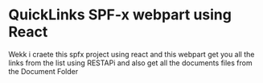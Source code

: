 
# QuickLinks SPF-x webpart using React

Wekk i craete this spfx project using react and this webpart get you all the links from the list using RESTAPi and also get all the documents files from the Document Folder 

